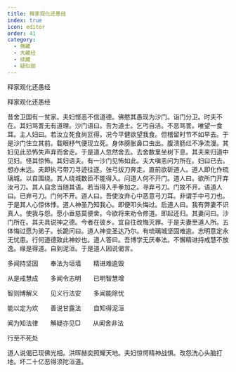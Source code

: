 ```yaml
---
title: 释家观化还愚经
index: true
icon: editor
order: 41
category:
  - 佛藏
  - 大藏经
  - 续藏
  - 疑似部
---
```


  释家观化还愚经  

释家观化还愚经  

昔舍卫国有一贫家。夫妇悭恶不信道德。佛愍其愚现为沙门。诣门分卫。时夫不在。其妇骂詈无有道理。沙门语曰。吾为道士。乞丐自活。不恶骂詈。唯望一食耳。主人妇曰。若汝立死食尚叵得。况今平健欲望我食。但稽留时节不如早去。于是沙门住立其前。载眼杼气便现立死。身体膀胀鼻口虫出。腹溃肠烂不净流漫。其妇见此恐怖失声弃而舍走。于是道人忽然舍去。去舍数里坐树下息。其夫来归道中见妇。怪其惊怖。其妇语夫。有一沙门见怖如此。夫大嗔恚问为所在。妇曰已去。想亦未远。夫即执弓带刀寻迹往逐。张弓拔刀奔走。直前欲斫道人。道人即化作琉璃城。以自围绕。其人绕城数匝不能得入。问道人何不开门。道人曰。欲所门开弃汝弓刀。其人自念当随其语。若当得入手拳加之。寻弃弓刀。门故不开。语道人曰。已弃弓刀。门何不开。道人曰。吾使汝弃心中恶意弓刀耳。非谓手中弓刀也。于是其人心惊体悸。道人神圣乃知我心。即便叩头悔过。启道人曰。我有弊妻不识真人。使我与怨。愿小垂慈莫便舍。今欲将来劝令修道。即起还归。其妻问曰。沙门所在。其夫具说神之德。今者在彼乡。宜自往改悔灭罪。于是夫妻至道人所。五体悔过愿为弟子。长跪问曰。道人神变圣达乃尔。有琉璃城坚固难逾。志明意定永无忧患。行何道德致此神妙也。道人答曰。吾博学无厌奉法。不懈精进持戒慧不放逸。缘是得道。自到泥洹。于是道人因说偈言。  

多闻持坚固　　奉法为垣墙　　精进难逾毁  

从是戒慧成　　多闻令志明　　已明智慧增  

智则博解义　　见义行法安　　多闻能除忧  

能以定为欢　　善说甘露法　　自知得泥洹  

闻为知法律　　解疑亦见□　　从闻舍非法  

行至不死处  

道人说偈已现佛光相。洪晖赫奕照耀天地。夫妇惊愕精神战惧。改怨洗心头脑打地。坏二十亿恶得须陀洹道。  
